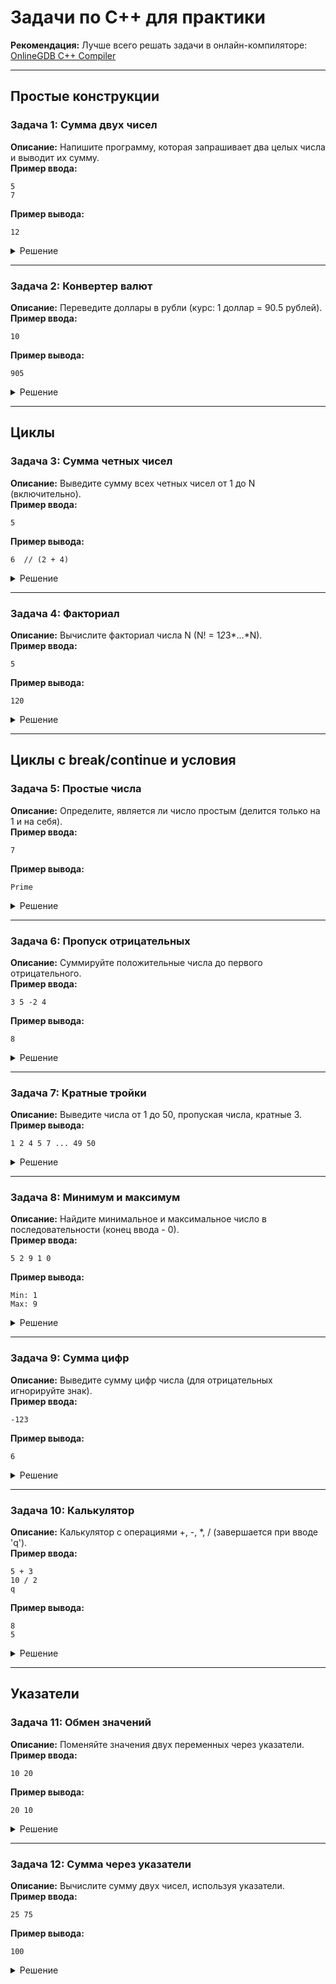 # Задачи по C++ для практики

**Рекомендация:** Лучше всего решать задачи в онлайн-компиляторе: [OnlineGDB C++ Compiler](https://www.onlinegdb.com/online_c++_compiler)

---

## Простые конструкции

### Задача 1: Сумма двух чисел
**Описание:** Напишите программу, которая запрашивает два целых числа и выводит их сумму.  
**Пример ввода:**  
```
5
7
```
**Пример вывода:**  
```
12
```
<details>
<summary>Решение</summary>

```cpp
#include <iostream>
using namespace std;

int main() {
    int a, b;
    cin >> a >> b;
    cout << a + b;
    return 0;
}
```
</details>

---

### Задача 2: Конвертер валют
**Описание:** Переведите доллары в рубли (курс: 1 доллар = 90.5 рублей).  
**Пример ввода:**  
```
10
```
**Пример вывода:**  
```
905
```
<details>
<summary>Решение</summary>

```cpp
#include <iostream>
using namespace std;

int main() {
    double dollars;
    cin >> dollars;
    cout << dollars * 90.5;
    return 0;
}
```
</details>

---

## Циклы

### Задача 3: Сумма четных чисел
**Описание:** Выведите сумму всех четных чисел от 1 до N (включительно).  
**Пример ввода:**  
```
5
```
**Пример вывода:**  
```
6  // (2 + 4)
```
<details>
<summary>Решение</summary>

```cpp
#include <iostream>
using namespace std;

int main() {
    int n, sum = 0;
    cin >> n;
    for(int i = 1; i <= n; i++) {
        if(i % 2 == 0) {
            sum += i;
        }
    }
    cout << sum;
    return 0;
}
```
</details>

---

### Задача 4: Факториал
**Описание:** Вычислите факториал числа N (N! = 1*2*3*...*N).  
**Пример ввода:**  
```
5
```
**Пример вывода:**  
```
120
```
<details>
<summary>Решение</summary>

```cpp
#include <iostream>
using namespace std;

int main() {
    int n;
    long factorial = 1;
    cin >> n;
    
    for(int i = 1; i <= n; i++) {
        factorial *= i;
    }
    cout << factorial;
    return 0;
}
```
</details>

---

## Циклы с break/continue и условия

### Задача 5: Простые числа
**Описание:** Определите, является ли число простым (делится только на 1 и на себя).  
**Пример ввода:**  
```
7
```
**Пример вывода:**  
```
Prime
```
<details>
<summary>Решение</summary>

```cpp
#include <iostream>
using namespace std;

int main() {
    int n;
    cin >> n;
    bool isPrime = true;
    
    if(n <= 1) isPrime = false;
    for(int i = 2; i*i <= n; i++) {
        if(n % i == 0) {
            isPrime = false;
            break;
        }
    }
    
    cout << (isPrime ? "Prime" : "Not prime");
    return 0;
}
```
</details>

---

### Задача 6: Пропуск отрицательных
**Описание:** Суммируйте положительные числа до первого отрицательного.  
**Пример ввода:**  
```
3 5 -2 4
```
**Пример вывода:**  
```
8
```
<details>
<summary>Решение</summary>

```cpp
#include <iostream>
using namespace std;

int main() {
    int num, sum = 0;
    while(cin >> num) {
        if(num < 0) break;
        sum += num;
    }
    cout << sum;
    return 0;
}
```
</details>

---

### Задача 7: Кратные тройки
**Описание:** Выведите числа от 1 до 50, пропуская числа, кратные 3.  
**Пример вывода:**  
```
1 2 4 5 7 ... 49 50
```
<details>
<summary>Решение</summary>

```cpp
#include <iostream>
using namespace std;

int main() {
    for(int i = 1; i <= 50; i++) {
        if(i % 3 == 0) continue;
        cout << i << " ";
    }
    return 0;
}
```
</details>

---

### Задача 8: Минимум и максимум
**Описание:** Найдите минимальное и максимальное число в последовательности (конец ввода - 0).  
**Пример ввода:**  
```
5 2 9 1 0
```
**Пример вывода:**  
```
Min: 1
Max: 9
```
<details>
<summary>Решение</summary>

```cpp
#include <iostream>
#include <climits>
using namespace std;

int main() {
    int num, min = INT_MAX, max = INT_MIN;
    while(cin >> num && num != 0) {
        if(num < min) min = num;
        if(num > max) max = num;
    }
    cout << "Min: " << min << "\nMax: " << max;
    return 0;
}
```
</details>

---

### Задача 9: Сумма цифр
**Описание:** Выведите сумму цифр числа (для отрицательных игнорируйте знак).  
**Пример ввода:**  
```
-123
```
**Пример вывода:**  
```
6
```
<details>
<summary>Решение</summary>

```cpp
#include <iostream>
using namespace std;

int main() {
    int n, sum = 0;
    cin >> n;
    if(n < 0) n = -n;
    
    while(n > 0) {
        sum += n % 10;
        n /= 10;
    }
    cout << sum;
    return 0;
}
```
</details>

---

### Задача 10: Калькулятор
**Описание:** Калькулятор с операциями +, -, *, / (завершается при вводе 'q').  
**Пример ввода:**  
```
5 + 3
10 / 2
q
```
**Пример вывода:**  
```
8
5
```
<details>
<summary>Решение</summary>

```cpp
#include <iostream>
using namespace std;

int main() {
    char op;
    double a, b;
    
    while(cin >> a >> op) {
        if(op == 'q') break;
        cin >> b;
        
        switch(op) {
            case '+': cout << a + b; break;
            case '-': cout << a - b; break;
            case '*': cout << a * b; break;
            case '/': 
                if(b == 0) cout << "Error!";
                else cout << a / b;
                break;
            default: cout << "Invalid operator";
        }
        cout << endl;
    }
    return 0;
}
```
</details>

---

## Указатели

### Задача 11: Обмен значений
**Описание:** Поменяйте значения двух переменных через указатели.  
**Пример ввода:**  
```
10 20
```
**Пример вывода:**  
```
20 10
```
<details>
<summary>Решение</summary>

```cpp
#include <iostream>
using namespace std;

int main() {
    int a, b;
    cin >> a >> b;
    
    int *ptrA = &a, *ptrB = &b;
    int temp = *ptrA;
    *ptrA = *ptrB;
    *ptrB = temp;
    
    cout << a << " " << b;
    return 0;
}
```
</details>

---

### Задача 12: Сумма через указатели
**Описание:** Вычислите сумму двух чисел, используя указатели.  
**Пример ввода:**  
```
25 75
```
**Пример вывода:**  
```
100
```
<details>
<summary>Решение</summary>

```cpp
#include <iostream>
using namespace std;

int main() {
    int a, b;
    cin >> a >> b;
    
    int *ptrA = &a, *ptrB = &b;
    cout << *ptrA + *ptrB;
    
    return 0;
}
```
</details>
